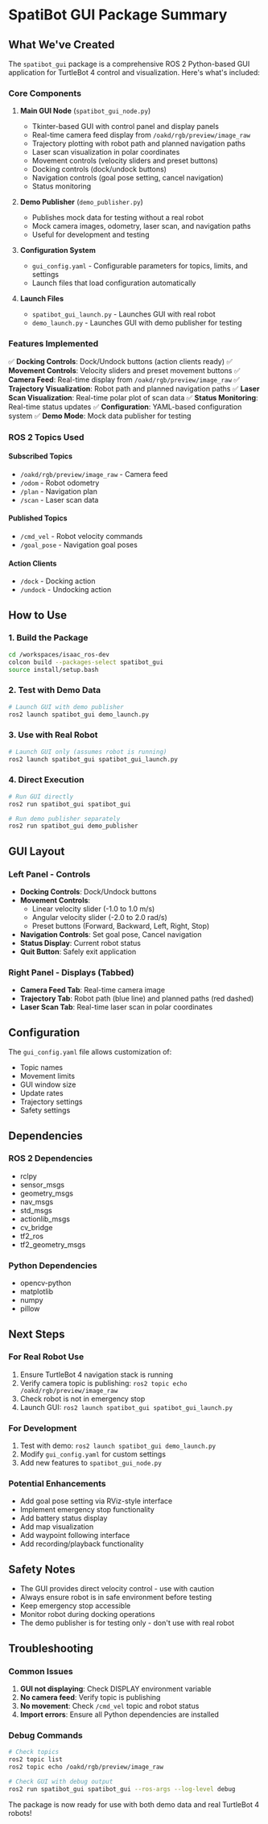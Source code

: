 # SpatiBot GUI Package Summary

## What We've Created

The `spatibot_gui` package is a comprehensive ROS 2 Python-based GUI application for TurtleBot 4 control and visualization. Here's what's included:

### Core Components

1. **Main GUI Node** (`spatibot_gui_node.py`)
   - Tkinter-based GUI with control panel and display panels
   - Real-time camera feed display from `/oakd/rgb/preview/image_raw`
   - Trajectory plotting with robot path and planned navigation paths
   - Laser scan visualization in polar coordinates
   - Movement controls (velocity sliders and preset buttons)
   - Docking controls (dock/undock buttons)
   - Navigation controls (goal pose setting, cancel navigation)
   - Status monitoring

2. **Demo Publisher** (`demo_publisher.py`)
   - Publishes mock data for testing without a real robot
   - Mock camera images, odometry, laser scan, and navigation paths
   - Useful for development and testing

3. **Configuration System**
   - `gui_config.yaml` - Configurable parameters for topics, limits, and settings
   - Launch files that load configuration automatically

4. **Launch Files**
   - `spatibot_gui_launch.py` - Launches GUI with real robot
   - `demo_launch.py` - Launches GUI with demo publisher for testing

### Features Implemented

✅ **Docking Controls**: Dock/Undock buttons (action clients ready)
✅ **Movement Controls**: Velocity sliders and preset movement buttons
✅ **Camera Feed**: Real-time display from `/oakd/rgb/preview/image_raw`
✅ **Trajectory Visualization**: Robot path and planned navigation paths
✅ **Laser Scan Visualization**: Real-time polar plot of scan data
✅ **Status Monitoring**: Real-time status updates
✅ **Configuration**: YAML-based configuration system
✅ **Demo Mode**: Mock data publisher for testing

### ROS 2 Topics Used

#### Subscribed Topics
- `/oakd/rgb/preview/image_raw` - Camera feed
- `/odom` - Robot odometry
- `/plan` - Navigation plan
- `/scan` - Laser scan data

#### Published Topics
- `/cmd_vel` - Robot velocity commands
- `/goal_pose` - Navigation goal poses

#### Action Clients
- `/dock` - Docking action
- `/undock` - Undocking action

## How to Use

### 1. Build the Package
```bash
cd /workspaces/isaac_ros-dev
colcon build --packages-select spatibot_gui
source install/setup.bash
```

### 2. Test with Demo Data
```bash
# Launch GUI with demo publisher
ros2 launch spatibot_gui demo_launch.py
```

### 3. Use with Real Robot
```bash
# Launch GUI only (assumes robot is running)
ros2 launch spatibot_gui spatibot_gui_launch.py
```

### 4. Direct Execution
```bash
# Run GUI directly
ros2 run spatibot_gui spatibot_gui

# Run demo publisher separately
ros2 run spatibot_gui demo_publisher
```

## GUI Layout

### Left Panel - Controls
- **Docking Controls**: Dock/Undock buttons
- **Movement Controls**: 
  - Linear velocity slider (-1.0 to 1.0 m/s)
  - Angular velocity slider (-2.0 to 2.0 rad/s)
  - Preset buttons (Forward, Backward, Left, Right, Stop)
- **Navigation Controls**: Set goal pose, Cancel navigation
- **Status Display**: Current robot status
- **Quit Button**: Safely exit application

### Right Panel - Displays (Tabbed)
- **Camera Feed Tab**: Real-time camera image
- **Trajectory Tab**: Robot path (blue line) and planned paths (red dashed)
- **Laser Scan Tab**: Real-time laser scan in polar coordinates

## Configuration

The `gui_config.yaml` file allows customization of:
- Topic names
- Movement limits
- GUI window size
- Update rates
- Trajectory settings
- Safety settings

## Dependencies

### ROS 2 Dependencies
- rclpy
- sensor_msgs
- geometry_msgs
- nav_msgs
- std_msgs
- actionlib_msgs
- cv_bridge
- tf2_ros
- tf2_geometry_msgs

### Python Dependencies
- opencv-python
- matplotlib
- numpy
- pillow

## Next Steps

### For Real Robot Use
1. Ensure TurtleBot 4 navigation stack is running
2. Verify camera topic is publishing: `ros2 topic echo /oakd/rgb/preview/image_raw`
3. Check robot is not in emergency stop
4. Launch GUI: `ros2 launch spatibot_gui spatibot_gui_launch.py`

### For Development
1. Test with demo: `ros2 launch spatibot_gui demo_launch.py`
2. Modify `gui_config.yaml` for custom settings
3. Add new features to `spatibot_gui_node.py`

### Potential Enhancements
- Add goal pose setting via RViz-style interface
- Implement emergency stop functionality
- Add battery status display
- Add map visualization
- Add waypoint following interface
- Add recording/playback functionality

## Safety Notes

- The GUI provides direct velocity control - use with caution
- Always ensure robot is in safe environment before testing
- Keep emergency stop accessible
- Monitor robot during docking operations
- The demo publisher is for testing only - don't use with real robot

## Troubleshooting

### Common Issues
1. **GUI not displaying**: Check DISPLAY environment variable
2. **No camera feed**: Verify topic is publishing
3. **No movement**: Check `/cmd_vel` topic and robot status
4. **Import errors**: Ensure all Python dependencies are installed

### Debug Commands
```bash
# Check topics
ros2 topic list
ros2 topic echo /oakd/rgb/preview/image_raw

# Check GUI with debug output
ros2 run spatibot_gui spatibot_gui --ros-args --log-level debug
```

The package is now ready for use with both demo data and real TurtleBot 4 robots! 